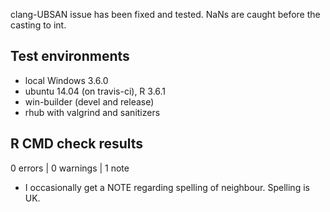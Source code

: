 clang-UBSAN issue has been fixed and tested. NaNs are caught before the casting to int.

## Test environments
* local Windows 3.6.0
* ubuntu 14.04 (on travis-ci), R 3.6.1
* win-builder (devel and release)
* rhub with valgrind and sanitizers

## R CMD check results

0 errors | 0 warnings | 1 note

* I occasionally get a NOTE regarding spelling of neighbour. Spelling is UK.
